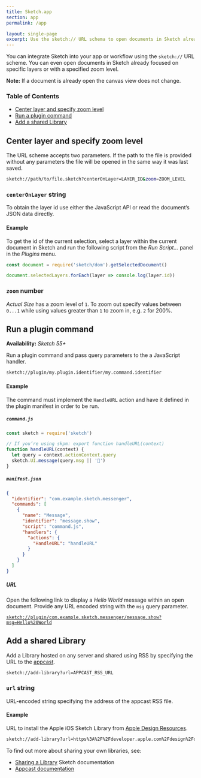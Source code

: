 ```yaml
---
title: Sketch.app
section: app
permalink: /app

layout: single-page
excerpt: Use the sketch:// URL schema to open documents in Sketch already focused on specific layers or with a specified zoom level.
---
```


You can integrate Sketch into your app or workflow using the `sketch://` URL scheme. You can even open documents in Sketch already focused on specific layers or with a specified zoom level.

**Note:** If a document is already open the canvas view does not change.

### Table of Contents

- [Center layer and specify zoom level](#center-layer)
- [Run a plugin command](#run-plugin-command)
- [Add a shared Library](#add-shared-library)

<a name="center-layer"></a>

## Center layer and specify zoom level

The URL scheme accepts two parameters. If the path to the file is provided without any parameters the file will be opened in the same way it was last saved.

```sh
sketch://path/to/file.sketch?centerOnLayer=LAYER_ID&zoom=ZOOM_LEVEL
```

### `centerOnLayer` string

To obtain the layer id use either the JavaScript API or read the document’s JSON data directly.

#### Example

To get the id of the current selection, select a layer within the current document in Sketch and run the following script from the _Run Script…_ panel in the _Plugins_ menu.

```js
const document = require('sketch/dom').getSelectedDocument()

document.selectedLayers.forEach(layer => console.log(layer.id))
```

### `zoom` number

_Actual Size_ has a zoom level of `1`. To zoom out specify values between `0...1` while using values greater than `1` to zoom in, e.g. `2` for 200%.

<a name="run-plugin-command"></a>

## Run a plugin command

**Availability:** _Sketch 55+_

Run a plugin command and pass query parameters to the a JavaScript handler.

```sh
sketch://plugin/my.plugin.identifier/my.command.identifier
```

#### Example

The command must implement the `HandleURL` action and have it defined in the plugin manifest in order to be run.

##### `command.js`

```js
const sketch = require('sketch')

// If you’re using skpm: export function handleURL(context)
function handleURL(context) {
  let query = context.actionContext.query
  sketch.UI.message(query.msg || '👋')
}
```

##### `manifest.json`

```json
{
  "identifier": "com.example.sketch.messenger",
  "commands": [
    {
      "name": "Message",
      "identifier": "message.show",
      "script": "command.js",
      "handlers": {
        "actions": {
          "HandleURL": "handleURL"
        }
      }
    }
  ]
}
```

##### URL

Open the following link to display a _Hello World_ message within an open document. Provide any URL encoded string with the `msg` query parameter.

[`sketch://plugin/com.example.sketch.messenger/message.show?msg=Hello%20World`](sketch://plugin/com.example.sketch.messenger/message.show?msg=Hello%20World)

<a name="add-shared-library"></a>

## Add a shared Library

Add a Library hosted on any server and shared using RSS by specifying the URL to the [appcast](https://sparkle-project.org/documentation/).

```sh
sketch://add-library?url=APPCAST_RSS_URL
```

### `url` string

URL-encoded string specifying the address of the appcast RSS file.

#### Example

URL to install the Apple iOS Sketch Library from [Apple Design Resources](https://developer.apple.com/design/resources/).

```sh
sketch://add-library?url=https%3A%2F%2Fdeveloper.apple.com%2Fdesign%2Fdownloads%2Fsketch.rss
```

To find out more about sharing your own libraries, see:

- [Sharing a Library](https://www.sketch.com/docs/libraries/#sharing-libraries) Sketch documentation
- [Appcast documentation](https://sparkle-project.org/documentation/)
